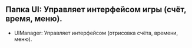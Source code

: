 ## Папка UI: Управляет интерфейсом игры (счёт, время, меню).

- UIManager: Управляет интерфейсом (отрисовка счёта, времени, меню).